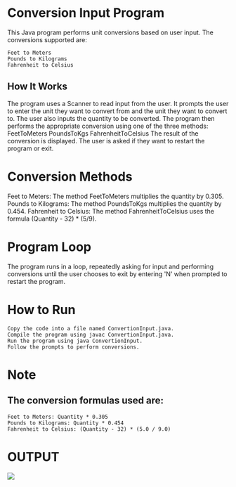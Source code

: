 # Conversion Input Program
This Java program performs unit conversions based on user input. The conversions supported are:

    Feet to Meters
    Pounds to Kilograms
    Fahrenheit to Celsius
## How It Works
  The program uses a Scanner to read input from the user.
  It prompts the user to enter the unit they want to convert from and the unit they want to convert to.
  The user also inputs the quantity to be converted.
  The program then performs the appropriate conversion using one of the three methods:
    FeetToMeters
    PoundsToKgs
    FahrenheitToCelsius
The result of the conversion is displayed.
The user is asked if they want to restart the program or exit.
# Conversion Methods
Feet to Meters: The method FeetToMeters multiplies the quantity by 0.305.
Pounds to Kilograms: The method PoundsToKgs multiplies the quantity by 0.454.
Fahrenheit to Celsius: The method FahrenheitToCelsius uses the formula (Quantity - 32) * (5/9).
# Program Loop
The program runs in a loop, repeatedly asking for input and performing conversions until the user chooses to exit by entering 'N' when prompted to restart the program.
# How to Run
    Copy the code into a file named ConvertionInput.java.
    Compile the program using javac ConvertionInput.java.
    Run the program using java ConvertionInput.
    Follow the prompts to perform conversions.
# Note
## The conversion formulas used are:

    Feet to Meters: Quantity * 0.305
    Pounds to Kilograms: Quantity * 0.454
    Fahrenheit to Celsius: (Quantity - 32) * (5.0 / 9.0)
# OUTPUT
<img src="https://github.com/user-attachments/assets/cd65bdd0-e5db-4c2b-bb2d-9471346fa60d" />

